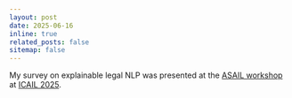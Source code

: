 ```yaml
---
layout: post
date: 2025-06-16
inline: true
related_posts: false
sitemap: false
---
```


My survey on explainable legal NLP was presented at the
[ASAIL workshop](https://sites.google.com/view/asail/asail-home)
at [ICAIL 2025](https://sites.northwestern.edu/icail2025/).
